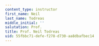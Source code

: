 ```yaml
---
content_type: instructor
first_name: Neil
last_name: Todreas
middle_initial: ''
salutation: Prof.
title: Prof. Neil Todreas
uid: 55fbbc71-defe-f278-d730-aa8dbafbec14
---
```

